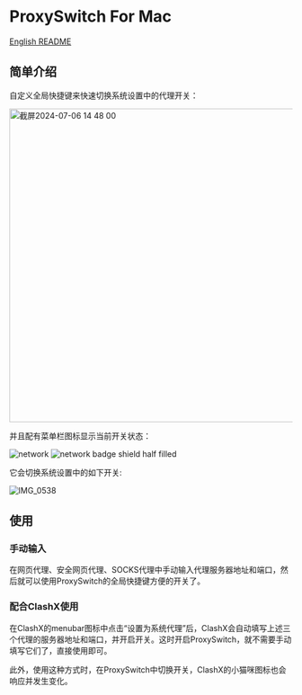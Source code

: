 # ProxySwitch For Mac

[English README](README_en.md)

## 简单介绍

自定义全局快捷键来快速切换系统设置中的代理开关：

<img width="558" alt="截屏2024-07-06 14 48 00" src="https://github.com/Endier/ProxySwitchForMac/assets/78987961/1b0994f1-a399-4fd2-8989-990080907f83">

并且配有菜单栏图标显示当前开关状态：

![network](https://github.com/user-attachments/assets/5d6a2898-1aa3-4365-b5bb-3b7ce9e792bb)
![network badge shield half filled](https://github.com/user-attachments/assets/b7ff4dab-73d4-4d09-922e-5516d8b55696)

它会切换系统设置中的如下开关:

![IMG_0538](https://github.com/Endier/ProxySwitchForMac/assets/78987961/acf4b601-a8d4-46d1-8c94-3ea69d672d96)

## 使用

### 手动输入
在网页代理、安全网页代理、SOCKS代理中手动输入代理服务器地址和端口，然后就可以使用ProxySwitch的全局快捷键方便的开关了。

### 配合ClashX使用
在ClashX的menubar图标中点击“设置为系统代理”后，ClashX会自动填写上述三个代理的服务器地址和端口，并开启开关。这时开启ProxySwitch，就不需要手动填写它们了，直接使用即可。

此外，使用这种方式时，在ProxySwitch中切换开关，ClashX的小猫咪图标也会响应并发生变化。
